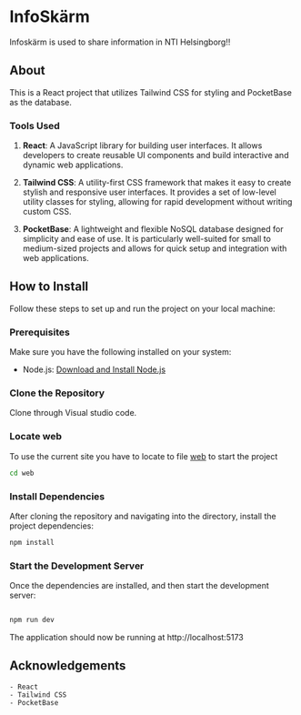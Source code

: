 # InfoSkärm 

Infoskärm is used to share information in NTI Helsingborg!!


## About 

This is a React project that utilizes Tailwind CSS for styling and PocketBase as the database.

### Tools Used

1. **React**: A JavaScript library for building user interfaces. It allows developers to create reusable UI components and build interactive and dynamic web applications.

2. **Tailwind CSS**: A utility-first CSS framework that makes it easy to create stylish and responsive user interfaces. It provides a set of low-level utility classes for styling, allowing for rapid development without writing custom CSS.

3. **PocketBase**: A lightweight and flexible NoSQL database designed for simplicity and ease of use. It is particularly well-suited for small to medium-sized projects and allows for quick setup and integration with web applications.

## How to Install

Follow these steps to set up and run the project on your local machine:

### Prerequisites

Make sure you have the following installed on your system:

- Node.js: [Download and Install Node.js](https://nodejs.org/)

### Clone the Repository

Clone through Visual studio code.


### Locate web

To use the current site you have to locate to file [web](/web) to start the project

```bash
cd web
```

### Install Dependencies

After cloning the repository and navigating into the directory, install the project dependencies:

```bash
npm install
```


### Start the Development Server

Once the dependencies are installed, and then start the development server:

```bash

npm run dev
```


The application should now be running at http://localhost:5173


## Acknowledgements

```
- React
- Tailwind CSS
- PocketBase
```




